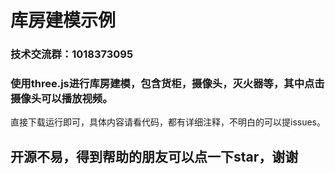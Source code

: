 # 库房建模示例

### 技术交流群：1018373095

### 使用three.js进行库房建模，包含货柜，摄像头，灭火器等，其中点击摄像头可以播放视频。
直接下载运行即可，具体内容请看代码，都有详细注释，不明白的可以提issues。

## 开源不易，得到帮助的朋友可以点一下star，谢谢
